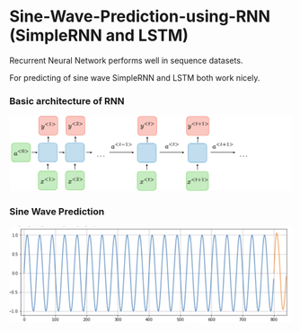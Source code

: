 # Sine-Wave-Prediction-using-RNN (SimpleRNN and LSTM)

Recurrent Neural Network performs well in sequence datasets.

For predicting of sine wave SimpleRNN and LSTM both work nicely.

### Basic architecture of RNN
<img src='architecture-rnn.png'/>

### Sine Wave Prediction
<img src='sine_wave.png'/>


